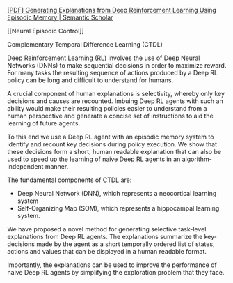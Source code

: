 [[PDF] Generating Explanations from Deep Reinforcement Learning Using Episodic Memory | Semantic Scholar](https://www.semanticscholar.org/paper/Generating-Explanations-from-Deep-Reinforcement-Blakeman-Mareschal/25f7292a7486ea110afff78c375b78e8ac779fbb)

[[Neural Episodic Control]]

Complementary Temporal Difference Learning (CTDL)

Deep Reinforcement Learning (RL) involves the use of Deep Neural Networks (DNNs) to make sequential decisions in order to maximize reward. For many tasks the resulting sequence of actions produced by a Deep RL policy can be long and difficult to understand for humans.

A crucial component of human explanations is selectivity, whereby only key decisions and causes are recounted. Imbuing Deep RL agents with such an ability would make their resulting policies easier to understand from a human perspective and generate a concise set of instructions to aid the learning of future agents. 

To this end we use a Deep RL agent with an episodic memory system to identify and recount key decisions during policy execution. We show that these decisions form a short, human readable explanation that can also be used to speed up the learning of naive Deep RL agents in an algorithm-independent manner.

The fundamental components of CTDL are:
- Deep Neural Network (DNN),  which represents a neocortical learning system 
- Self-Organizing Map (SOM), which represents a hippocampal learning system.

We have proposed a novel method for generating selective task-level explanations from Deep RL agents. The explanations summarize the key-decisions made by the agent as a short temporally ordered list of states, actions and values that can be displayed in a human readable format.

Importantly, the explanations can be used to improve the performance of naive Deep RL agents by simplifying the exploration problem that they face.